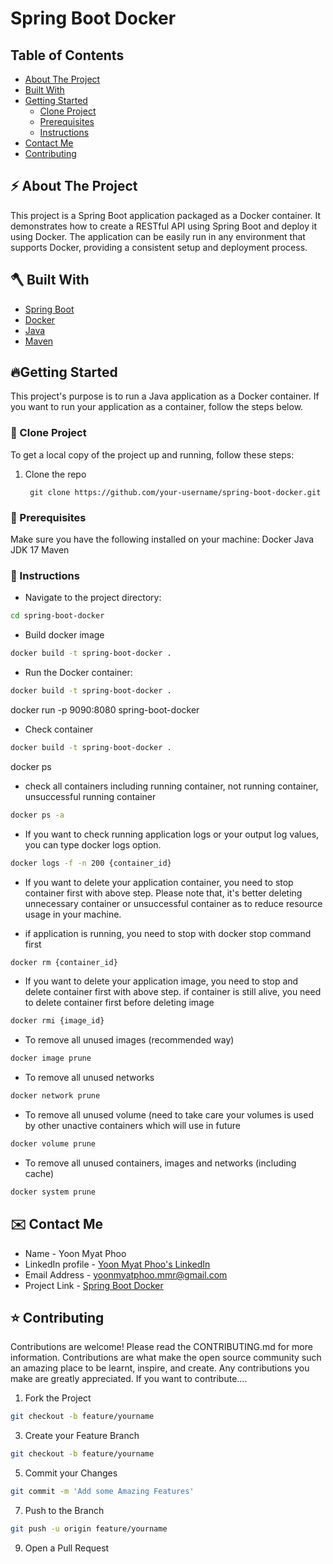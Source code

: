 # Spring Boot Docker

## Table of Contents
- [About The Project](#about-the-project)
- [Built With](#built-with)
- [Getting Started](#getting-started)
  - [Clone Project](#clone-project)
  - [Prerequisites](#prerequisites)
  - [Instructions](#instructions)
- [Contact Me](#contact-me)
- [Contributing](#contributing)

## ⚡️ About The Project
This project is a Spring Boot application packaged as a Docker container. It demonstrates how to create a RESTful API using Spring Boot and deploy it using Docker. The application can be easily run in any environment that supports Docker, providing a consistent setup and deployment process.

## 🪓 Built With
- [Spring Boot](https://spring.io/projects/spring-boot)
- [Docker](https://www.docker.com/)
- [Java](https://www.oracle.com/java/technologies/javase-jdk11-downloads.html)
- [Maven](https://maven.apache.org/)

## 🔥Getting Started
This project's purpose is to run a Java application as a Docker container. If you want to run your application as a container, follow the steps below.

### 🥡 Clone Project
To get a local copy of the project up and running, follow these steps:

1. Clone the repo
   ```
    git clone https://github.com/your-username/spring-boot-docker.git
   
### 🔑 Prerequisites
Make sure you have the following installed on your machine:
Docker
Java JDK 17
Maven

### 📝 Instructions
* Navigate to the project directory:
```sh
cd spring-boot-docker
```

* Build docker image
```sh
docker build -t spring-boot-docker .
```

* Run the Docker container:
```sh
docker build -t spring-boot-docker .
```
docker run -p 9090:8080 spring-boot-docker

* Check container
```sh
docker build -t spring-boot-docker .
```
docker ps

* check all containers including running container, not running container, unsuccessful running container
```sh
docker ps -a
```

* If you want to check running application logs or your output log values, you can type docker logs option.
```sh
docker logs -f -n 200 {container_id}
```

* If you want to delete your application container, you need to stop container first with above step.
  Please note that, it's better deleting unnecessary container or unsuccessful container as to reduce resource usage in your machine.

* if application is running, you need to stop with docker stop command first
```sh
docker rm {container_id}
```

* If you want to delete your application image, you need to stop and delete container first with above step.
  if container is still alive, you need to delete container first before deleting image
```sh
docker rmi {image_id}
```

* To remove all unused images (recommended way)
```sh
docker image prune
```

* To remove all unused networks
```sh
docker network prune
```

* To remove all unused volume (need to take care your volumes is used by other unactive containers which will use in future
```sh
docker volume prune
```

* To remove all unused containers, images and networks (including cache)
```sh
docker system prune
```


## ✉️ Contact Me
* Name - Yoon Myat Phoo 
* LinkedIn profile - [Yoon Myat Phoo's LinkedIn](https://www.linkedin.com/in/yoon-myat-phoo-9b32531b7/)
* Email Address - yoonmyatphoo.mmr@gmail.com
* Project Link - [Spring Boot Docker](https://github.com/yoonmyatphoo-mmr/spring-boot-docker)


## ⭐ Contributing
Contributions are welcome! Please read the CONTRIBUTING.md for more information.
Contributions are what make the open source community such an amazing place to be learnt, inspire, and create. Any contributions you make are greatly appreciated.
If you want to contribute....

1. Fork the Project
```sh
git checkout -b feature/yourname
```

3. Create your Feature Branch
```sh
git checkout -b feature/yourname
```

5. Commit your Changes
```sh
git commit -m 'Add some Amazing Features'
```

7. Push to the Branch
```sh
git push -u origin feature/yourname
```

9. Open a Pull Request




